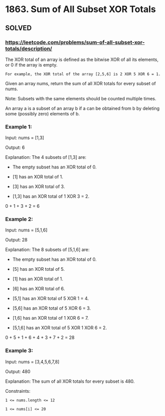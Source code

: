 # 1863. Sum of All Subset XOR Totals

## SOLVED
### https://leetcode.com/problems/sum-of-all-subset-xor-totals/description/
The XOR total of an array is defined as the bitwise XOR of all its elements, or 0 if the array is empty.





	For example, the XOR total of the array [2,5,6] is 2 XOR 5 XOR 6 = 1.





Given an array nums, return the sum of all XOR totals for every subset of nums.



Note: Subsets with the same elements should be counted multiple times.



An array a is a subset of an array b if a can be obtained from b by deleting some (possibly zero) elements of b.





### Example 1:





Input: nums = [1,3]


Output: 6



Explanation: The 4 subsets of [1,3] are:

- The empty subset has an XOR total of 0.

- [1] has an XOR total of 1.

- [3] has an XOR total of 3.

- [1,3] has an XOR total of 1 XOR 3 = 2.

0 + 1 + 3 + 2 = 6





### Example 2:





Input: nums = [5,1,6]


Output: 28



Explanation: The 8 subsets of [5,1,6] are:

- The empty subset has an XOR total of 0.

- [5] has an XOR total of 5.

- [1] has an XOR total of 1.

- [6] has an XOR total of 6.

- [5,1] has an XOR total of 5 XOR 1 = 4.

- [5,6] has an XOR total of 5 XOR 6 = 3.

- [1,6] has an XOR total of 1 XOR 6 = 7.

- [5,1,6] has an XOR total of 5 XOR 1 XOR 6 = 2.

0 + 5 + 1 + 6 + 4 + 3 + 7 + 2 = 28





### Example 3:





Input: nums = [3,4,5,6,7,8]


Output: 480



Explanation: The sum of all XOR totals for every subset is 480.







Constraints:





	1 <= nums.length <= 12

	1 <= nums[i] <= 20



